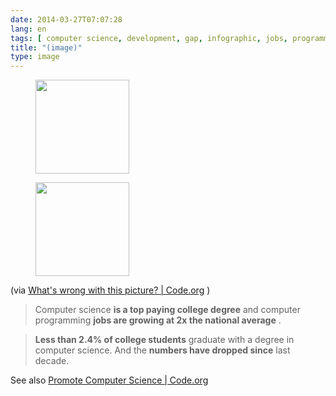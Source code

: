 ```yaml
---
date: 2014-03-27T07:07:28
lang: en
tags: [ computer science, development, gap, infographic, jobs, programming, software, statistics ]
title: "(image)"
type: image
---
```


<figure>
<a
href="https://hugo.ferreira.cc/via-whats-wrong-with-this-picture/attachment/142/"
rel="attachment"><img
src="/wp-content/uploads/2014/03/tumblr_n33dqjHMxU1qz82meo1_r1_1280-150x150.png"
width="150" height="150" /></a></figure>

<figure>
<a
href="https://hugo.ferreira.cc/via-whats-wrong-with-this-picture/attachment/143/"
rel="attachment"><img
src="/wp-content/uploads/2014/03/tumblr_n33dqjHMxU1qz82meo2_r1_1280-150x150.png"
width="150" height="150" /></a></figure>

(via [What's wrong with this picture?  | 
Code.org](http://code.org/stats) )

>
> Computer science **is a top paying college degree** and computer
> programming **jobs are growing at 2x the national average** .

>
> **Less than 2.4% of college students** graduate with a degree in
> computer science. And the **numbers have dropped since** last decade.

See also [Promote Computer Science  |  Code.org](http://code.org/promote)

